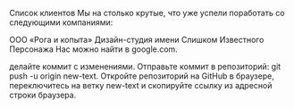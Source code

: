 Список клиентов
Мы на столько крутые, что уже успели поработать со следующими компаниями:

ООО «Рога и копыта»
Дизайн-студия имени Слишком Известного Персонажа
Нас можно найти в google.com.

делайте коммит с изменениями.
Отправьте коммит в репозиторий: git push -u origin new-text.
Откройте репозиторий на GitHub в браузере, переключитесь на ветку new-text и скопируйте ссылку из адресной строки браузера.